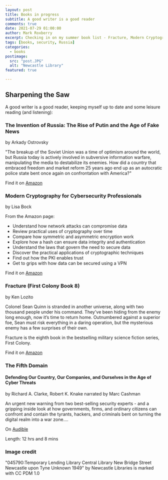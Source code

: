 ```yaml
---
layout: post
title: Books in progress
subtitle: A good writer is a good reader
comments: true
date: 2021-07-29 01:00:00
author: Mark Roxberry
excerpt: Checking in on my summer book list - Fracture, Modern Cryptography for Cybersecurity Professionals, The Invention of Russia, The Fifth Domain
tags: [books, security, Russia]
categories:
  - books
postimage:
  src: "post.JPG"
  alt: "Newcastle Library"
featured: true

---
```

## Sharpening the Saw
A good writer is a good reader, keeping myself up to date and some leisure reading (and listening):

### The Invention of Russia: The Rise of Putin and the Age of Fake News
by Arkady Ostrovsky

"The breakup of the Soviet Union was a time of optimism around the world, but Russia today is actively involved in subversive information warfare, manipulating the media to destabilize its enemies. How did a country that embraced freedom and market reform 25 years ago end up as an autocratic police state bent once again on confrontation with America?"

Find it on [Amazon](https://a.co/c0I0Lmd)

### Modern Cryptography for Cybersecurity Professionals

by Lisa Bock

From the Amazon page:

* Understand how network attacks can compromise data
* Review practical uses of cryptography over time
* Compare how symmetric and asymmetric encryption work
* Explore how a hash can ensure data integrity and authentication
* Understand the laws that govern the need to secure data
* Discover the practical applications of cryptographic techniques
* Find out how the PKI enables trust
* Get to grips with how data can be secured using a VPN

Find it on [Amazon](https://read.amazon.com/kp/embed?asin=B0933N9X2B&preview=newtab&linkCode=kpe&ref_=cm_sw_r_kb_dp_495ZBJGR0H6N7F5KHHWF)

### Fracture (First Colony Book 8)

by Ken Lozito

Colonel Sean Quinn is stranded in another universe, along with two thousand people under his command. They've been hiding from the enemy long enough, now it’s time to return home. Outnumbered against a superior foe, Sean must risk everything in a daring operation, but the mysterious enemy has a few surprises of their own.

Fracture is the eighth book in the bestselling military science fiction series, First Colony.

Find it on [Amazon](https://a.co/aTYZCeB)

### The Fifth Domain
#### Defending Our Country, Our Companies, and Ourselves in the Age of Cyber Threats
by Richard A. Clarke, Robert K. Knake
narrated by Marc Cashman

An urgent new warning from two best-selling security experts - and a gripping inside look at how governments, firms, and ordinary citizens can confront and contain the tyrants, hackers, and criminals bent on turning the digital realm into a war zone....

On [Audible](https://www.audible.com/pd/The-Fifth-Domain-Audiobook/1984888587?action_code=ASSGB149080119000H&share_location=pdp)

Length: 12 hrs and 8 mins

### Image credit

"045790:Temporary Lending Library Central Library New Bridge Street Newcastle upon Tyne Unknown 1949" by Newcastle Libraries is marked with CC PDM 1.0

